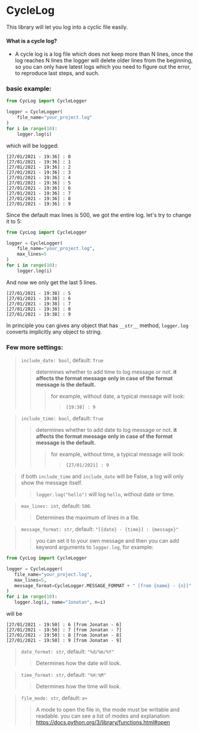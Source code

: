 # CycleLog

This library will let you log into a cyclic file easily.

####  What is a cycle log?
- A cycle log is a log file which does not keep more than N lines, once the log reaches N lines the logger will delete older lines from the beginning,
so you can only have latest logs which you need to figure out the error, to reproduce last steps, and such.


### basic example:
```python
from CycLog import CycleLogger

logger = CycleLogger(
    file_name="your_project.log"
)
for i in range(10):
    logger.log(i)
```

which will be logged:

```
[27/01/2021 - 19:36] : 0
[27/01/2021 - 19:36] : 1
[27/01/2021 - 19:36] : 2
[27/01/2021 - 19:36] : 3
[27/01/2021 - 19:36] : 4
[27/01/2021 - 19:36] : 5
[27/01/2021 - 19:36] : 6
[27/01/2021 - 19:36] : 7
[27/01/2021 - 19:36] : 8
[27/01/2021 - 19:36] : 9

```

Since the default max lines is 500, we got the entire log. let's try to change it to 5:

```python
from CycLog import CycleLogger

logger = CycleLogger(
    file_name="your_project.log",
    max_lines=5
)
for i in range(10):
    logger.log(i)
```

And now we only get the last 5 lines.
```
[27/01/2021 - 19:38] : 5
[27/01/2021 - 19:38] : 6
[27/01/2021 - 19:38] : 7
[27/01/2021 - 19:38] : 8
[27/01/2021 - 19:38] : 9

```

In principle you can gives any object that has `__str__` method, `logger.log` 
converts implicitly any object to string.


### Few more settings:

> `include_date: bool`, default: `True`
>>determines whether to add time to log message or not.
> **it affects the format message only in case of the format message is the default.**
>>> for example, without date, a typical message will look:
>>>> `[19:38] : 9` 

> `include_time: bool`, default: `True`
>>determines whether to add date to log message or not.
> **it affects the format message only in case of the format message is the default.**
>>> for example, without time, a typical message will look:
>>>> `[27/01/2021] : 9`


>if both `include_time` and `include_date` will be False, a log will only show the message itself.
>> `logger.log("hello")` will log `hello`, without date or time.

> `max_lines: int`, default: `500`.
>>Determines the maximum of lines in a file.

>`message_format: str`, default: `"[{date} - {time}] : {message}"`
>> you can set it to your own message and then you 
can add keyword arguments to `logger.log`, for example:

 ```python
from CycLog import CycleLogger

logger = CycleLogger(
    file_name="your_project.log",
    max_lines=5,
    message_format=CycleLogger.MESSAGE_FORMAT + " [from {name} - {n}]"
)
for i in range(10):
    logger.log(i, name="Jonatan", n=i)
```
will be 
```[27/01/2021 - 19:50] : 5 [from Jonatan - 5]
[27/01/2021 - 19:50] : 6 [from Jonatan - 6]
[27/01/2021 - 19:50] : 7 [from Jonatan - 7]
[27/01/2021 - 19:50] : 8 [from Jonatan - 8]
[27/01/2021 - 19:50] : 9 [from Jonatan - 9]
```
>`date_format: str`, default: `"%d/%m/%Y"`
>> Determines how the date will look. 

>`time_format: str`, default: `"%H:%M"`
>> Determines how the time will look.

>`file_mode: str`, default: `a+`
>> A mode to open the file in, the mode must be writable and readable.
> you can see a list of modes and explanation: https://docs.python.org/3/library/functions.html#open